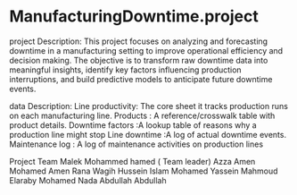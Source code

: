 # ManufacturingDowntime.project

project Description:
 This project focuses on analyzing and forecasting downtime in a
 manufacturing setting to improve operational efficiency and decision
making. The objective is to transform raw downtime data into
 meaningful insights, identify key factors influencing production
 interruptions, and build predictive models to anticipate future
 downtime events.
 
data Description:
 Line productivity: The core sheet  it tracks production runs on each manufacturing
 line.
 Products : A reference/crosswalk table with product details.
 Downtime factors :A lookup table of reasons why a production line might stop
 Line downtime :A log of actual downtime events.
 Maintenance log :  A log of maintenance activities on production lines

 
Project Team 
Malek Mohammed hamed ( Team leader) 
Azza Amen Mohamed Amen
Rana Wagih Hussein
Islam Mohamed Yassein 
Mahmoud Elaraby Mohamed 
Nada Abdullah Abdullah

